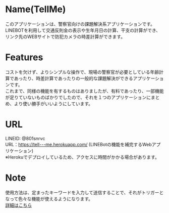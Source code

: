 # Name(TellMe)

このアプリケーションは、警察官向けの課題解決系アプリケーションです。  
LINEBOTを利用して交通反則金の表示や生年月日の計算、干支の計算ができ、リンク先のWEBサイトで防犯カメラの時差計算ができます。  
 
# Features
コストを欠けず、よりシンプルな操作で、現場の警察官が必要としている年齢計算であったり、時差計算であったりの一般的な課題解決ができるアプリケーションです。  
これまで、同様の機能を有するものはありましたが、有料であったり、一部機能が足りていないものばかりでしたので、それを１つのアプリケーションにまとめ、より使い勝手がいいようにしています。
 
# URL
LINEID: @801snrvc  
URL：https://tell---me.herokuapp.com/ (LINEBotの機能を補完するWebアプリケーション)  
※Herokuでデプロイしているため、アクセスに時間がかかる場合があります。
  
 # Note
使用方法は、定まったキーワードを入力して送信することで、それがトリガーとなって色々な機能が使えるようになります。  
[詳細はこちら](https://docs.google.com/spreadsheets/d/1pUQEVFCzoTLu2CPTY1kTbeq8FTWFW_M_nT4yU1ff66w/edit?usp=sharing)
 
 
 

　
